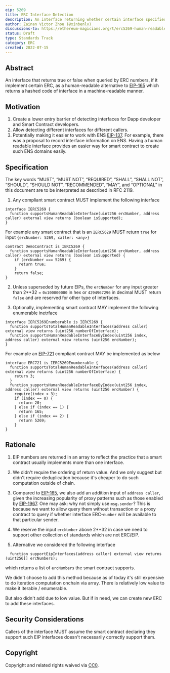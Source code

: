 ```yaml
---
eip: 5269
title: ERC Interface Detection
description: An interface returning whether certain interface specified in ERC number is supported by a smart contract and open to certain caller.
author: Zainan Victor Zhou (@xinbenlv)
discussions-to: https://ethereum-magicians.org/t/erc5269-human-readable-interface-detection/9957
status: Draft
type: Standards Track
category: ERC
created: 2022-07-15
---
```


## Abstract
An interface that returns true or false when queried by ERC numbers, if it implement certain ERC, as a human-readable alternative to [EIP-165](./eip-165.md) which returns a hashed code of interface in a machine-readable manner.

## Motivation
1. Create a lower entry barrier of detecting interfaces for Dapp developer and Smart Contract developers.
2. Allow detecting different interfaces for different callers.
3. Potentially making it easier to work with ENS [EIP-137](./eip-137.md). For example, there was a proposal to record interface information on ENS. Having a human readable interface provides an easier way for smart contract to create such ENS domains easily.

## Specification
The key words “MUST”, “MUST NOT”, “REQUIRED”, “SHALL”, “SHALL NOT”, “SHOULD”, “SHOULD NOT”, “RECOMMENDED”, “MAY”, and “OPTIONAL” in this document are to be interpreted as described in RFC 2119.

1. Any compliant smart contract MUST implement the following interface

```solidity
interface IERC5269 {
  function supportsHumanReadableInterface(uint256 ercNumber, address caller) external view returns (boolean isSupported);
}
```

For example any smart contract that is an `IERC5629` MUST return `true` for input `{ercNumber: 5269, caller: <any>}`

```solidity
contract DemoContract is IERC5269 {
  function supportsHumanReadableInterface(uint256 ercNumber, address caller) external view returns (boolean isSupported) {
    if (ercNumber === 5269) {
      return true;
    }
    return false;
}
```

2. Unless superseded by future EIPs, the `ercNumber` for any input greater than 2**32 = `0x100000000` in hex or `4294967296` in decimal MUST return `false` and are reserved for other type of interfaces.

3. Optionally, implementing smart contract MAY implement the following enumerable inetrface

```solidity
interface IERC5269Enumberable is IERC5269 {
  function supportsTotalHumanReadableInterfaces(address caller) external view returns (uint256 numberOfInterface);
  function supportsHumanReadableInterfaceByIndex(uint256 index, address caller) external view returns (uint256 ercNumber);
}
```

For example an [EIP-721](./eip-721.md) compliant contract MAY be implemented as below

```solidity
interface ERC721 is IERC5269Enumberable {
  function supportsTotalHumanReadableInterfaces(address caller) external view returns (uint256 numberOfInterface) {
    return 3;
  }
  function supportsHumanReadableInterfaceByIndex(uint256 index, address caller) external view returns (uint256 ercNumber) {
    require(index < 3);
    if (index == 0) {
      return 20;
    } else if (index == 1) {
      return 165;
    } else if (index == 2) {
      return 5269;
    }
}
```


## Rationale

1. EIP numbers are returned in an array to reflect the practice that a smart contract usually implements more than one interface.

2. We didn't require the ordering of return value. And we only suggest but didn't require deduplication because it's cheaper to do such computation outside of chain.

3. Compared to [EIP-165](./eip-165.md), we also add an addition input of `address caller`, given the increasing popularity of proxy patterns such as those enabled by [EIP-1967](./eip-1967.md). One may ask: why not simply use `msg.sender`? This is because
we want to allow query them without transaction or a proxy contract to query if whether interface ERC-`number` will be available to
that particular sender.

4. We reserve the input `ercNumber` above 2**32 in case we need to support other collection of standards which are not ERC/EIP.

5. Alternative we considered the following interface

```solidity
  function supportEipInterfaces(address caller) external view returns (uint256[] ercNumbers);
```

which returns a list of `ercNumbers` the smart contract supports.

We didn't choose to add this method because as of today it's still expensive to do iteration computation onchain via array. There is relatively
low value to make it iterable / enumerable.

But also didn't add due to low value. But if in need, we can create new ERC to add these interfaces.

## Security Considerations
Callers of the interface MUST assume the smart contract declaring they support such EIP interfaces doesn't necessarily correctly support them.

## Copyright
Copyright and related rights waived via [CC0](../LICENSE.md).
